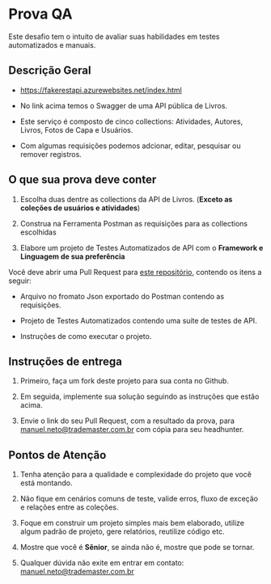 # Prova QA

Este desafio tem o intuito de avaliar suas habilidades em testes automatizados e manuais.

## Descrição Geral

- https://fakerestapi.azurewebsites.net/index.html

- No link acima temos o Swagger de uma API pública de Livros.

- Este serviço é composto de cinco collections: Atividades, Autores, Livros, Fotos de Capa e Usuários.

- Com algumas requisições podemos adcionar, editar, pesquisar ou remover registros.

## O que sua prova deve conter

1. Escolha duas dentre as collections da API de Livros. (**Exceto as coleções de usuários e atividades**)

2. Construa na Ferramenta Postman as requisições para as collections escolhidas

3. Elabore um projeto de Testes Automatizados de API com o **Framework e Linguagem de sua preferência**

Você deve abrir uma Pull Request para [este repositório](https://github.com/mbnetobr/prova-qa), contendo os itens a seguir:

- Arquivo no fromato Json exportado do Postman contendo as requisições.

- Projeto de Testes Automatizados contendo uma suíte de testes de API.

- Instruções de como executar o projeto.

## Instruções de entrega

1. Primeiro, faça um fork deste projeto para sua conta no Github.
 
2. Em seguida, implemente sua solução seguindo as instruções que estão acima.

3. Envie o link do seu Pull Request, com a resultado da prova, para manuel.neto@trademaster.com.br com cópia para seu headhunter.

## Pontos de Atenção

1. Tenha atenção para a qualidade e complexidade do projeto que você está montando.

2. Não fique em cenários comuns de teste, valide erros, fluxo de exceção e relações entre as coleções.

3. Foque em construir um projeto simples mais bem elaborado, utilize algum padrão de projeto, gere relatórios, reutilize código etc.

4. Mostre que você é **Sênior**, se ainda não é, mostre que pode se tornar.

5. Qualquer dúvida não exite em entrar em contato: manuel.neto@trademaster.com.br
